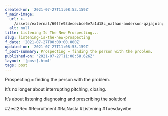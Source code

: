 ```yaml
---
created-on: '2021-07-27T11:08:53.159Z'
f_main-image:
  url: >-
    /assets/external/60ffe93dececbce6e7a1d18c_nathan-anderson-qzjajnlnpsw-unsplash.jpg
  alt: null
title: Listening Is The New Prospecting...
slug: listening-is-the-new-prospecting
f_date: '2021-07-27T00:00:00.000Z'
updated-on: '2021-07-27T11:08:53.159Z'
f_post-summary: Prospecting = finding the person with the problem.
published-on: '2021-07-27T11:08:58.626Z'
layout: '[post].html'
tags: post
---
```


Prospecting = finding the person with the problem.

It’s no longer about interrupting pitching, closing.

It’s about listening diagnosing and prescribing the solution!

#Zest2Rec #Recruitment #RajNasta #Listening #Tuesdayvibe

‍
